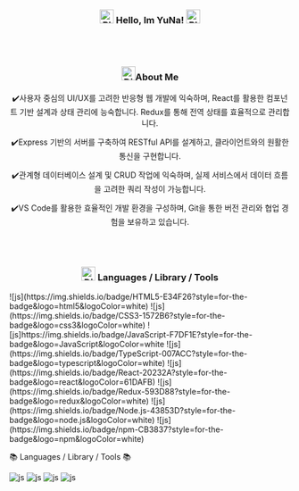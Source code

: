 <div align=center>
  <h3>
    <img src="https://raw.githubusercontent.com/Tarikul-Islam-Anik/Animated-Fluent-Emojis/master/Emojis/Smilies/Blue%20Heart.png" alt="Blue Heart" width="25" height="25" />
    Hello, Im YuNa!
    <img src="https://raw.githubusercontent.com/Tarikul-Islam-Anik/Animated-Fluent-Emojis/master/Emojis/Smilies/Blue%20Heart.png" alt="Blue Heart" width="25" height="25" />
  </h3>
</div>
</br>
</br>
<div align=center>
  <h3><img src="https://raw.githubusercontent.com/Tarikul-Islam-Anik/Animated-Fluent-Emojis/master/Emojis/Smilies/Dizzy.png" alt="Dizzy" width="25" height="25" />About Me</h3>
  <p>✔️사용자 중심의 UI/UX를 고려한 반응형 웹 개발에 익숙하며, React를 활용한 컴포넌트 기반 설계과 상태 관리에 능숙합니다. Redux를 통해 전역 상태를 효율적으로 관리합니다.</p>
  <p>✔️Express 기반의 서버를 구축하여 RESTful API를 설계하고, 클라이언트와의 원활한 통신을 구현합니다.</p>
  <p>✔️관계형 데이터베이스 설계 및 CRUD 작업에 익숙하며, 실제 서비스에서 데이터 흐름을 고려한 쿼리 작성이 가능합니다.</p>
  <p>✔️VS Code를 활용한 효율적인 개발 환경을 구성하며, Git을 통한 버전 관리와 협업 경험을 보유하고 있습니다.</p>
</div>
</br>
</br>
<div align=center>
  <h3>
    <img src="https://raw.githubusercontent.com/Tarikul-Islam-Anik/Animated-Fluent-Emojis/master/Emojis/Smilies/Dizzy.png" alt="Dizzy" width="25" height="25" />
    Languages / Library / Tools
  </h3>
  <img src="https://img.shields.io/badge/React-61DAFB?style=flat&logo=React&logoColor=white"/>
</div>
  ![js](https://img.shields.io/badge/HTML5-E34F26?style=for-the-badge&logo=html5&logoColor=white)
  ![js](https://img.shields.io/badge/CSS3-1572B6?style=for-the-badge&logo=css3&logoColor=white)
  ![js]https://img.shields.io/badge/JavaScript-F7DF1E?style=for-the-badge&logo=JavaScript&logoColor=white
  ![js](https://img.shields.io/badge/TypeScript-007ACC?style=for-the-badge&logo=typescript&logoColor=white)
  ![js](https://img.shields.io/badge/React-20232A?style=for-the-badge&logo=react&logoColor=61DAFB)
  ![js](https://img.shields.io/badge/Redux-593D88?style=for-the-badge&logo=redux&logoColor=white)
  ![js](https://img.shields.io/badge/Node.js-43853D?style=for-the-badge&logo=node.js&logoColor=white)
  ![js](https://img.shields.io/badge/npm-CB3837?style=for-the-badge&logo=npm&logoColor=white)
<img src="https://img.shields.io/badge/React-61DAFB?style=flat&logo=React&logoColor=white"/>


📚 Languages / Library / Tools 📚
  
![js](https://img.shields.io/badge/JavaScript-F7DF1E?style=flat&logo=JavaScript&logoColor=white)
![js](https://img.shields.io/badge/HTML-E34F26?style=flat&logo=html5&logoColor=white)
![js](https://img.shields.io/badge/CSS-239120?&style=flat&logo=css3&logoColor=white)
![js](https://img.shields.io/badge/Python-3776AB?style=flat&logo=python&logoColor=white)
